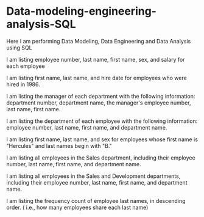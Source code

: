 # Data-modeling-engineering-analysis-SQL
Here I am performing Data Modeling, Data Engineering and Data Analysis using SQL

I am listing employee number, last name, first name, sex, and salary for each employee


I am listing first name, last name, and hire date for employees who were hired in 1986.


I am listing the manager of each department with the following information: department number, department name, the manager's employee number, last name, first name.


I am listing the department of each employee with the following information: employee number, last name, first name, and department name.


I am listing first name, last name, and sex for employees whose first name is "Hercules" and last names begin with "B."


I am listing all employees in the Sales department, including their employee number, last name, first name, and department name.


I am listing all employees in the Sales and Development departments, including their employee number, last name, first name, and department name.


I am listing the frequency count of employee last names, in descending order. ( i.e., how many employees share each last name)